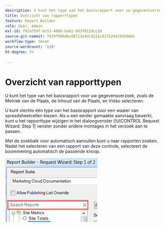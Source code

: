```yaml
---
description: U kunt het type van het basisrapport voor uw gegevensverzoek, zoals de Metriek van de Plaats, de Inhoud van de Plaats, en Video selecteren.
title: Overzicht van rapporttypen
feature: Report Builder
role: User, Admin
exl-id: f92a7597-6c53-4886-bab2-8d3f811dcc18
source-git-commit: fb39f906d6c08713e4dc8211c917b2942502868e
workflow-type: tm+mt
source-wordcount: '119'
ht-degree: 5%

---
```


# Overzicht van rapporttypen

U kunt het type van het basisrapport voor uw gegevensverzoek, zoals de Metriek van de Plaats, de Inhoud van de Plaats, en Video selecteren.

U kunt slechts één type van het basisrapport voor een waaier van spreadsheetcellen kiezen. Als u een eerder gemaakte aanvraag bewerkt, kunt u het rapporttype wijzigen in het dialoogvenster [!UICONTROL Request Wizard: Step 1] venster zonder andere montages in het verzoek aan te passen.

Met de zoekbalk voor automatisch aanvullen kunt u naar rapporten zoeken. Nadat het selecteren van een rapport van deze controle, selecteert de boommening automatisch de passende knoop.

![Screenshot die de boomstructuurweergave Report Suite en het geselecteerde overeenkomende knooppunt weergeeft.](assets/search_reports.png)
